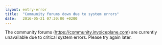 ```yaml
---
layout: entry-error
title:  "Community forums down due to system errors"
date:   2016-05-21 07:30:00 +0200
---
```

The community forums (https://community.invoiceplane.com) are currently unavailable due to critical system errors. Please try again later.